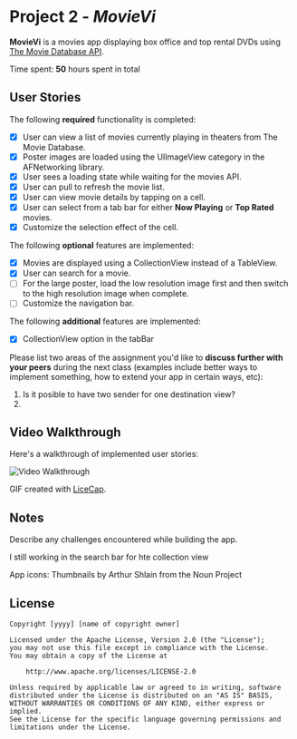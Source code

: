 # Project 2 - *MovieVi*

**MovieVi** is a movies app displaying box office and top rental DVDs using [The Movie Database API](http://docs.themoviedb.apiary.io/#).

Time spent: **50** hours spent in total

## User Stories

The following **required** functionality is completed:

- [x] User can view a list of movies currently playing in theaters from The Movie Database.
- [x] Poster images are loaded using the UIImageView category in the AFNetworking library.
- [x] User sees a loading state while waiting for the movies API.
- [x] User can pull to refresh the movie list.
- [x] User can view movie details by tapping on a cell.
- [x] User can select from a tab bar for either **Now Playing** or **Top Rated** movies.
- [x] Customize the selection effect of the cell.

The following **optional** features are implemented:

- [x] Movies are displayed using a CollectionView instead of a TableView.
- [x] User can search for a movie.
- [ ] For the large poster, load the low resolution image first and then switch to the high resolution image when complete.
- [ ] Customize the navigation bar.

The following **additional** features are implemented:

- [x] CollectionView option in the tabBar


Please list two areas of the assignment you'd like to **discuss further with your peers** during the next class (examples include better ways to implement something, how to extend your app in certain ways, etc):

1. Is it posible to have two sender for one destination view?
2. 

## Video Walkthrough 

Here's a walkthrough of implemented user stories:

<img src='http://i.imgur.com/PneesPw.gif' title='Video Walkthrough' width='' alt='Video Walkthrough' />

GIF created with [LiceCap](http://www.cockos.com/licecap/).

## Notes

Describe any challenges encountered while building the app.

I still working in the search bar for hte collection view 

App icons: Thumbnails by Arthur Shlain from the Noun Project

## License

    Copyright [yyyy] [name of copyright owner]

    Licensed under the Apache License, Version 2.0 (the "License");
    you may not use this file except in compliance with the License.
    You may obtain a copy of the License at

        http://www.apache.org/licenses/LICENSE-2.0

    Unless required by applicable law or agreed to in writing, software
    distributed under the License is distributed on an "AS IS" BASIS,
    WITHOUT WARRANTIES OR CONDITIONS OF ANY KIND, either express or implied.
    See the License for the specific language governing permissions and
    limitations under the License.
